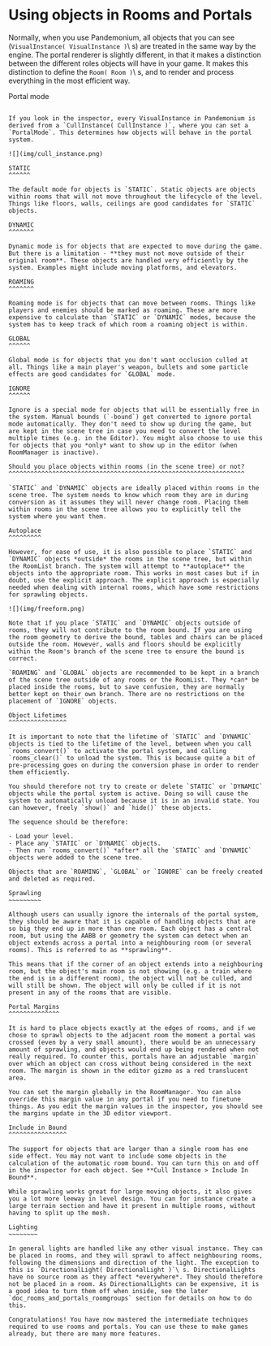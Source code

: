 Using objects in Rooms and Portals
==================================

Normally, when you use Pandemonium, all objects that you can see (`VisualInstance( VisualInstance )`\ s) are treated in the same way by the engine. The portal renderer is slightly different, in that it makes a distinction between the different roles objects will have in your game. It makes this distinction to define the `Room( Room )`\ s, and to render and process everything in the most efficient way.

Portal mode
~~~~~~~~~~~

If you look in the inspector, every VisualInstance in Pandemonium is derived from a `CullInstance( CullInstance )`, where you can set a `PortalMode`. This determines how objects will behave in the portal system.

![](img/cull_instance.png)

STATIC
^^^^^^

The default mode for objects is `STATIC`. Static objects are objects within rooms that will not move throughout the lifecycle of the level. Things like floors, walls, ceilings are good candidates for `STATIC` objects.

DYNAMIC
^^^^^^^

Dynamic mode is for objects that are expected to move during the game. But there is a limitation - **they must not move outside of their original room**. These objects are handled very efficiently by the system. Examples might include moving platforms, and elevators.

ROAMING
^^^^^^^

Roaming mode is for objects that can move between rooms. Things like players and enemies should be marked as roaming. These are more expensive to calculate than `STATIC` or `DYNAMIC` modes, because the system has to keep track of which room a roaming object is within.

GLOBAL
^^^^^^

Global mode is for objects that you don't want occlusion culled at all. Things like a main player's weapon, bullets and some particle effects are good candidates for `GLOBAL` mode.

IGNORE
^^^^^^

Ignore is a special mode for objects that will be essentially free in the system. Manual bounds (`-bound`) get converted to ignore portal mode automatically. They don't need to show up during the game, but are kept in the scene tree in case you need to convert the level multiple times (e.g. in the Editor). You might also choose to use this for objects that you *only* want to show up in the editor (when RoomManager is inactive).

Should you place objects within rooms (in the scene tree) or not?
^^^^^^^^^^^^^^^^^^^^^^^^^^^^^^^^^^^^^^^^^^^^^^^^^^^^^^^^^^^^^^^^^

`STATIC` and `DYNAMIC` objects are ideally placed within rooms in the scene tree. The system needs to know which room they are in during conversion as it assumes they will never change room. Placing them within rooms in the scene tree allows you to explicitly tell the system where you want them.

Autoplace
^^^^^^^^^

However, for ease of use, it is also possible to place `STATIC` and `DYNAMIC` objects *outside* the rooms in the scene tree, but within the RoomList branch. The system will attempt to **autoplace** the objects into the appropriate room. This works in most cases but if in doubt, use the explicit approach. The explicit approach is especially needed when dealing with internal rooms, which have some restrictions for sprawling objects.

![](img/freeform.png)

Note that if you place `STATIC` and `DYNAMIC` objects outside of rooms, they will not contribute to the room bound. If you are using the room geometry to derive the bound, tables and chairs can be placed outside the room. However, walls and floors should be explicitly within the Room's branch of the scene tree to ensure the bound is correct.

`ROAMING` and `GLOBAL` objects are recommended to be kept in a branch of the scene tree outside of any rooms or the RoomList. They *can* be placed inside the rooms, but to save confusion, they are normally better kept on their own branch. There are no restrictions on the placement of `IGNORE` objects.

Object Lifetimes
^^^^^^^^^^^^^^^^

It is important to note that the lifetime of `STATIC` and `DYNAMIC` objects is tied to the lifetime of the level, between when you call `rooms_convert()` to activate the portal system, and calling `rooms_clear()` to unload the system. This is because quite a bit of pre-processing goes on during the conversion phase in order to render them efficiently.

You should therefore not try to create or delete `STATIC` or `DYNAMIC` objects while the portal system is active. Doing so will cause the system to automatically unload because it is in an invalid state. You can however, freely `show()` and `hide()` these objects.

The sequence should be therefore:

- Load your level.
- Place any `STATIC` or `DYNAMIC` objects.
- Then run `rooms_convert()` *after* all the `STATIC` and `DYNAMIC` objects were added to the scene tree.

Objects that are `ROAMING`, `GLOBAL` or `IGNORE` can be freely created and deleted as required.

Sprawling
~~~~~~~~~

Although users can usually ignore the internals of the portal system, they should be aware that it is capable of handling objects that are so big they end up in more than one room. Each object has a central room, but using the AABB or geometry the system can detect when an object extends across a portal into a neighbouring room (or several rooms). This is referred to as **sprawling**.

This means that if the corner of an object extends into a neighbouring room, but the object's main room is not showing (e.g. a train where the end is in a different room), the object will not be culled, and will still be shown. The object will only be culled if it is not present in any of the rooms that are visible.

Portal Margins
^^^^^^^^^^^^^^

It is hard to place objects exactly at the edges of rooms, and if we chose to sprawl objects to the adjacent room the moment a portal was crossed (even by a very small amount), there would be an unnecessary amount of sprawling, and objects would end up being rendered when not really required. To counter this, portals have an adjustable `margin` over which an object can cross without being considered in the next room. The margin is shown in the editor gizmo as a red translucent area.

You can set the margin globally in the RoomManager. You can also override this margin value in any portal if you need to finetune things. As you edit the margin values in the inspector, you should see the margins update in the 3D editor viewport.

Include in Bound
^^^^^^^^^^^^^^^^

The support for objects that are larger than a single room has one side effect. You may not want to include some objects in the calculation of the automatic room bound. You can turn this on and off in the inspector for each object. See **Cull Instance > Include In Bound**.

While sprawling works great for large moving objects, it also gives you a lot more leeway in level design. You can for instance create a large terrain section and have it present in multiple rooms, without having to split up the mesh.

Lighting
~~~~~~~~

In general lights are handled like any other visual instance. They can be placed in rooms, and they will sprawl to affect neighbouring rooms, following the dimensions and direction of the light. The exception to this is `DirectionalLight( DirectionalLight )`\ s. DirectionalLights have no source room as they affect *everywhere*. They should therefore not be placed in a room. As DirectionalLights can be expensive, it is a good idea to turn them off when inside, see the later `doc_rooms_and_portals_roomgroups` section for details on how to do this.

Congratulations! You have now mastered the intermediate techniques required to use rooms and portals. You can use these to make games already, but there are many more features.
